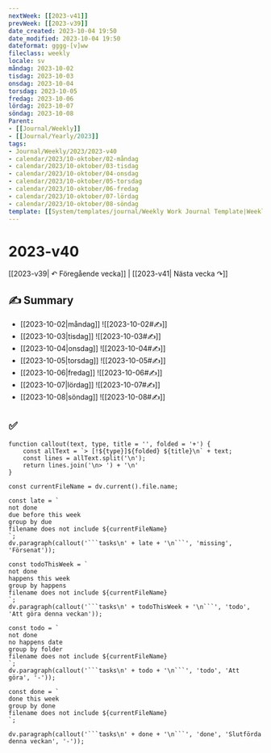 ```yaml
---
nextWeek: [[2023-v41]]
prevWeek: [[2023-v39]]
date_created: 2023-10-04 19:50
date_modified: 2023-10-04 19:50
dateformat: gggg-[v]ww
fileclass: weekly
locale: sv
måndag: 2023-10-02
tisdag: 2023-10-03
onsdag: 2023-10-04
torsdag: 2023-10-05
fredag: 2023-10-06
lördag: 2023-10-07
söndag: 2023-10-08
Parent:
- [[Journal/Weekly]]
- [[Journal/Yearly/2023]]
tags:
- Journal/Weekly/2023/2023-v40
- calendar/2023/10-oktober/02-måndag
- calendar/2023/10-oktober/03-tisdag
- calendar/2023/10-oktober/04-onsdag
- calendar/2023/10-oktober/05-torsdag
- calendar/2023/10-oktober/06-fredag
- calendar/2023/10-oktober/07-lördag
- calendar/2023/10-oktober/08-söndag
template: [[System/templates/journal/Weekly Work Journal Template|Weekly Work Journal Template]]
---
```

# 2023-v40

[[2023-v39| ↶ Föregående vecka]] | [[2023-v41| Nästa vecka ↷]]

## ✍️ Summary

- [[2023-10-02|måndag]]
  ![[2023-10-02#✍️]]
- [[2023-10-03|tisdag]]
  ![[2023-10-03#✍️]]
- [[2023-10-04|onsdag]]
  ![[2023-10-04#✍️]]
- [[2023-10-05|torsdag]]
  ![[2023-10-05#✍️]]
- [[2023-10-06|fredag]]
  ![[2023-10-06#✍️]]
- [[2023-10-07|lördag]]
  ![[2023-10-07#✍️]]
- [[2023-10-08|söndag]]
  ![[2023-10-08#✍️]]

## ✅

````dataviewjs
function callout(text, type, title = '', folded = '+') {
    const allText = `> [!${type}]${folded} ${title}\n` + text;
    const lines = allText.split('\n');
    return lines.join('\n> ') + '\n'
}

const currentFileName = dv.current().file.name;

const late = `
not done
due before this week
group by due
filename does not include ${currentFileName}
`;
dv.paragraph(callout('```tasks\n' + late + '\n```', 'missing', 'Försenat'));

const todoThisWeek = `
not done
happens this week
group by happens
filename does not include ${currentFileName}
`;
dv.paragraph(callout('```tasks\n' + todoThisWeek + '\n```', 'todo', 'Att göra denna veckan'));

const todo = `
not done
no happens date
group by folder
filename does not include ${currentFileName}
`;
dv.paragraph(callout('```tasks\n' + todo + '\n```', 'todo', 'Att göra', '-'));

const done = `
done this week
group by done
filename does not include ${currentFileName}
`;

dv.paragraph(callout('```tasks\n' + done + '\n```', 'done', 'Slutförda denna veckan', '-'));
````

